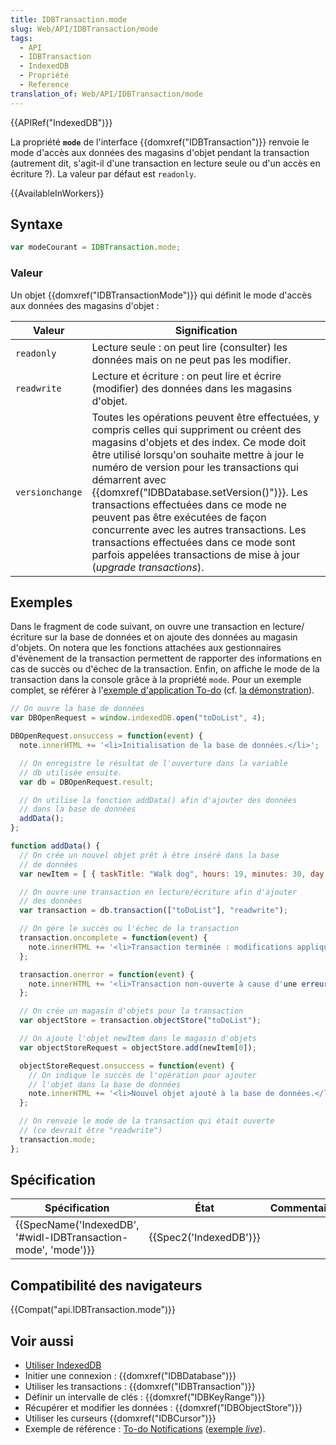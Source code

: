 ```yaml
---
title: IDBTransaction.mode
slug: Web/API/IDBTransaction/mode
tags:
  - API
  - IDBTransaction
  - IndexedDB
  - Propriété
  - Reference
translation_of: Web/API/IDBTransaction/mode
---
```

{{APIRef("IndexedDB")}}

La propriété **`mode`** de l'interface {{domxref("IDBTransaction")}} renvoie le mode d'accès aux données des magasins d'objet pendant la transaction (autrement dit, s'agit-il d'une transaction en lecture seule ou d'un accès en écriture ?). La valeur par défaut est `readonly`.

{{AvailableInWorkers}}

## Syntaxe

```js
var modeCourant = IDBTransaction.mode;
```

### Valeur

Un objet {{domxref("IDBTransactionMode")}} qui définit le mode d'accès aux données des magasins d'objet :

| Valeur          | Signification                                                                                                                                                                                                                                                                                                                                                                                                                                                                                                                                              |
| --------------- | ---------------------------------------------------------------------------------------------------------------------------------------------------------------------------------------------------------------------------------------------------------------------------------------------------------------------------------------------------------------------------------------------------------------------------------------------------------------------------------------------------------------------------------------------------------- |
| `readonly`      | Lecture seule : on peut lire (consulter) les données mais on ne peut pas les modifier.                                                                                                                                                                                                                                                                                                                                                                                                                                                                     |
| `readwrite`     | Lecture et écriture : on peut lire et écrire (modifier) des données dans les magasins d'objet.                                                                                                                                                                                                                                                                                                                                                                                                                                                             |
| `versionchange` | Toutes les opérations peuvent être effectuées, y compris celles qui suppriment ou créent des magasins d'objets et des index. Ce mode doit être utilisé lorsqu'on souhaite mettre à jour le numéro de version pour les transactions qui démarrent avec {{domxref("IDBDatabase.setVersion()")}}. Les transactions effectuées dans ce mode ne peuvent pas être exécutées de façon concurrente avec les autres transactions. Les transactions effectuées dans ce mode sont parfois appelées transactions de mise à jour (_upgrade transactions_). |

## Exemples

Dans le fragment de code suivant, on ouvre une transaction en lecture/écriture sur la base de données et on ajoute des données au magasin d'objets. On notera que les fonctions attachées aux gestionnaires d'évènement de la transaction permettent de rapporter des informations en cas de succès ou d'échec de la transaction. Enfin, on affiche le mode de la transaction dans la console grâce à la propriété `mode`. Pour un exemple complet, se référer à l'[exemple d'application To-do](https://github.com/mdn/to-do-notifications/) (cf. [la démonstration](https://mdn.github.io/to-do-notifications/)).

```js
// On ouvre la base de données
var DBOpenRequest = window.indexedDB.open("toDoList", 4);

DBOpenRequest.onsuccess = function(event) {
  note.innerHTML += '<li>Initialisation de la base de données.</li>';

  // On enregistre le résultat de l'ouverture dans la variable
  // db utilisée ensuite.
  var db = DBOpenRequest.result;

  // On utilise la fonction addData() afin d'ajouter des données
  // dans la base de données
  addData();
};

function addData() {
  // On crée un nouvel objet prêt à être inséré dans la base
  // de données
  var newItem = [ { taskTitle: "Walk dog", hours: 19, minutes: 30, day: 24, month: "December", year: 2013, notified: "no" } ];

  // On ouvre une transaction en lecture/écriture afin d'ajouter
  // des données
  var transaction = db.transaction(["toDoList"], "readwrite");

  // On gère le succès ou l'échec de la transaction
  transaction.oncomplete = function(event) {
    note.innerHTML += '<li>Transaction terminée : modifications appliquées.</li>';
  };

  transaction.onerror = function(event) {
    note.innerHTML += '<li>Transaction non-ouverte à cause d'une erreur (duplication d'objet interdite).</li>';
  };

  // On crée un magasin d'objets pour la transaction
  var objectStore = transaction.objectStore("toDoList");

  // On ajoute l'objet newItem dans le magasin d'objets
  var objectStoreRequest = objectStore.add(newItem[0]);

  objectStoreRequest.onsuccess = function(event) {
    // On indique le succès de l'opération pour ajouter
    // l'objet dans la base de données
    note.innerHTML += '<li>Nouvel objet ajouté à la base de données.</li>';
  };

  // On renvoie le mode de la transaction qui était ouverte
  // (ce devrait être "readwrite")
  transaction.mode;
};
```

## Spécification

| Spécification                                                                        | État                         | Commentaires |
| ------------------------------------------------------------------------------------ | ---------------------------- | ------------ |
| {{SpecName('IndexedDB', '#widl-IDBTransaction-mode', 'mode')}} | {{Spec2('IndexedDB')}} |              |

## Compatibilité des navigateurs

{{Compat("api.IDBTransaction.mode")}}

## Voir aussi

- [Utiliser IndexedDB](/fr/docs/Web/API/API_IndexedDB/Using_IndexedDB)
- Initier une connexion : {{domxref("IDBDatabase")}}
- Utiliser les transactions : {{domxref("IDBTransaction")}}
- Définir un intervalle de clés : {{domxref("IDBKeyRange")}}
- Récupérer et modifier les données : {{domxref("IDBObjectStore")}}
- Utiliser les curseurs {{domxref("IDBCursor")}}
- Exemple de référence : [To-do Notifications](https://github.com/mdn/to-do-notifications/tree/gh-pages) ([exemple _live_](https://mdn.github.io/to-do-notifications/)).
